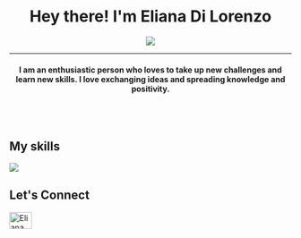 
<h1 align="center">Hey there! I'm Eliana Di Lorenzo</h1>
<p align="center">
  <a href="https://github.com/DenverCoder1/readme-typing-svg"><img src="https://readme-typing-svg.herokuapp.com?lines=System+Engineer+Student;Self+Taught+Developer;Software+Development+Student;Enthusiast;;Always%20learning%20new%20things&center=true&width=500&height=50"></a>
</p>

<hr/>
<h4 align="center">I am an enthusiastic person who loves to take up new challenges and learn new skills. I love exchanging ideas and spreading knowledge and positivity.</h4>
</br>
</br>

## My skills
<p align="left">
  	<a href="https://skillicons.dev">
		<img align="center"src="https://skillicons.dev/icons?i=git,js,html,bash,bootstrap,cs,express,figma,github,gitlab,haskell,idea,linux,mysql,nodejs,notion,postman,py,react,sqlite,sequelize,ubuntu,visualstudio,vscode" />
  </a>
</p>

## Let's Connect
<p align="left">
	<a href="https://www.instagram.com/elianadlorenzo/" target="blank">
		<img align="center"src="https://raw.githubusercontent.com/rahuldkjain/github-profile-readme-generator/master/src/images/icons/Social/instagram.svg"
      alt="Eliana Di Lorenzo" height="30" width="40" /></a>
</p>


